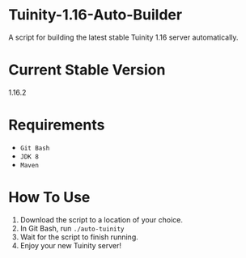 # Tuinity-1.16-Auto-Builder
A script for building the latest stable Tuinity 1.16 server automatically.

# Current Stable Version
1.16.2

# Requirements
- `Git Bash`
- `JDK 8`
- `Maven`

# How To Use
1. Download the script to a location of your choice.
2. In Git Bash, run `./auto-tuinity`
3. Wait for the script to finish running.
4. Enjoy your new Tuinity server!
